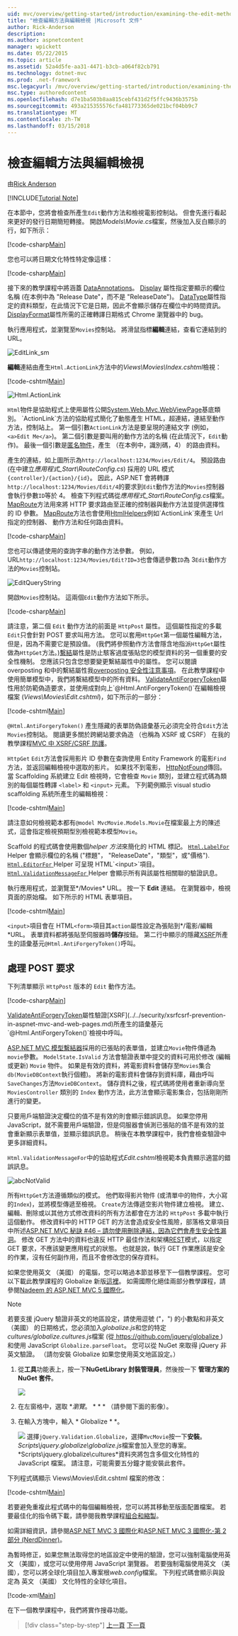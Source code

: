 ```yaml
---
uid: mvc/overview/getting-started/introduction/examining-the-edit-methods-and-edit-view
title: "檢查編輯方法與編輯檢視 |Microsoft 文件"
author: Rick-Anderson
description: 
ms.author: aspnetcontent
manager: wpickett
ms.date: 05/22/2015
ms.topic: article
ms.assetid: 52a4d5fe-aa31-4471-b3cb-a064f82cb791
ms.technology: dotnet-mvc
ms.prod: .net-framework
msc.legacyurl: /mvc/overview/getting-started/introduction/examining-the-edit-methods-and-edit-view
msc.type: authoredcontent
ms.openlocfilehash: d7e1ba503b8aa815cebf431d2f5ffc9436b3575b
ms.sourcegitcommit: 493a215355576cfa481773365de021bcf04bb9c7
ms.translationtype: MT
ms.contentlocale: zh-TW
ms.lasthandoff: 03/15/2018
---
```

<a name="examining-the-edit-methods-and-edit-view"></a>檢查編輯方法與編輯檢視
====================
由[Rick Anderson](https://github.com/Rick-Anderson)

[!INCLUDE[Tutorial Note](sample/code-location.md)]

在本節中，您將會檢查所產生`Edit`動作方法和檢視電影控制站。 但會先進行看起來更好的發行日期簡短轉接。 開啟*Models\Movie.cs*檔案，然後加入反白顯示的行，如下所示：

[!code-csharp[Main](examining-the-edit-methods-and-edit-view/samples/sample1.cs?highlight=2,12-14)]

您也可以將日期文化特性特定像這樣：

[!code-csharp[Main](examining-the-edit-methods-and-edit-view/samples/sample2.cs?highlight=3)]

接下來的教學課程中將涵蓋 [DataAnnotations](https://msdn.microsoft.com/library/system.componentmodel.dataannotations.aspx)。 [Display](https://msdn.microsoft.com/library/system.componentmodel.dataannotations.displayattribute.aspx) 屬性指定要顯示的欄位名稱 (在本例中為 "Release Date"，而不是 "ReleaseDate")。 [DataType](https://msdn.microsoft.com/library/system.componentmodel.dataannotations.datatypeattribute.aspx)屬性指定的資料類型，在此情況下它是日期，因此不會顯示儲存在欄位中的時間資訊。 [DisplayFormat](https://msdn.microsoft.com/library/system.componentmodel.dataannotations.displayformatattribute.aspx)屬性所需的正確轉譯日期格式 Chrome 瀏覽器中的 bug。

執行應用程式，並瀏覽至`Movies`控制站。 將滑鼠指標**編輯**連結，查看它連結到的 URL。

![EditLink_sm](examining-the-edit-methods-and-edit-view/_static/image1.png)

**編輯**連結由產生`Html.ActionLink`方法中的*Views\Movies\Index.cshtml*檢視：

[!code-cshtml[Main](examining-the-edit-methods-and-edit-view/samples/sample3.cshtml)]

![Html.ActionLink](examining-the-edit-methods-and-edit-view/_static/image2.png)

`Html`物件是協助程式上使用屬性公開[System.Web.Mvc.WebViewPage](https://msdn.microsoft.com/library/gg402107(VS.98).aspx)基底類別。 `ActionLink`方法的協助程式簡化了動態產生 HTML，超連結，連結至動作方法，控制站上。 第一個引數`ActionLink`方法是要呈現的連結文字 (例如， `<a>Edit Me</a>`)。 第二個引數是要叫用的動作方法的名稱 (在此情況下，`Edit`動作)。 最後一個引數是[匿名物件](https://weblogs.asp.net/scottgu/archive/2007/05/15/new-orcas-language-feature-anonymous-types.aspx)，產生 （在本例中，識別碼，4） 的路由資料。

產生的連結，如上圖所示為`http://localhost:1234/Movies/Edit/4`。 預設路由 (在中建立*應用程式\_Start\RouteConfig.cs*) 採用的 URL 模式`{controller}/{action}/{id}`。 因此，ASP.NET 會將轉譯`http://localhost:1234/Movies/Edit/4`的要求到`Edit`動作方法的`Movies`控制器會執行參數`ID`等於 4。 檢查下列程式碼從*應用程式\_Start\RouteConfig.cs*檔案。 [MapRoute](../../older-versions-1/controllers-and-routing/asp-net-mvc-routing-overview-cs.md)方法用來將 HTTP 要求路由至正確的控制器與動作方法並提供選擇性的 ID 參數。 [MapRoute](../../older-versions-1/controllers-and-routing/asp-net-mvc-routing-overview-cs.md)方法也會使用[HtmlHelpers](https://msdn.microsoft.com/library/system.web.mvc.htmlhelper(v=vs.108).aspx)例如`ActionLink`來產生 Url 指定的控制器、 動作方法和任何路由資料。

[!code-csharp[Main](examining-the-edit-methods-and-edit-view/samples/sample4.cs?highlight=7)]

您也可以傳遞使用的查詢字串的動作方法參數。 例如，URL`http://localhost:1234/Movies/Edit?ID=3`也會傳遞參數`ID`為 3`Edit`動作方法的`Movies`控制站。

![EditQueryString](examining-the-edit-methods-and-edit-view/_static/image3.png)

開啟`Movies`控制站。 這兩個`Edit`動作方法如下所示。

[!code-csharp[Main](examining-the-edit-methods-and-edit-view/samples/sample5.cs?highlight=19-21)]

請注意，第二個 `Edit` 動作方法的前面是 `HttpPost` 屬性。 這個屬性指定的多載`Edit`只會針對 POST 要求叫用方法。 您可以套用`HttpGet`第一個屬性編輯方法，但是，因為不需要它是預設值。 (我們將參照動作方法會隱含地指派`HttpGet`屬性做為`HttpGet`方法。)[繫結](https://msdn.microsoft.com/library/system.web.mvc.bindattribute(v=vs.108).aspx)屬性是防止駭客過度張貼您的模型資料的另一個重要的安全性機制。 您應該只包含您想要變更繫結屬性中的屬性。 您可以閱讀 overposting 和中的繫結屬性我[overposting 安全性注意事項](https://go.microsoft.com/fwlink/?LinkId=317598)。 在此教學課程中使用簡單模型中，我們將繫結模型中的所有資料。 [ValidateAntiForgeryToken](https://msdn.microsoft.com/library/system.web.mvc.validateantiforgerytokenattribute(v=vs.108).aspx)屬性用於防範偽造要求，並使用成對向上`@Html.AntiForgeryToken()`在編輯檢視檔案 (*Views\Movies\Edit.cshtml*)，如下所示的一部分：

[!code-cshtml[Main](examining-the-edit-methods-and-edit-view/samples/sample6.cshtml?highlight=9)]

`@Html.AntiForgeryToken()` 產生隱藏的表單防偽語彙基元必須完全符合`Edit`方法`Movies`控制站。 閱讀更多關於跨網站要求偽造 （也稱為 XSRF 或 CSRF） 在我的教學課程[MVC 中 XSRF/CSRF 防護](../../security/xsrfcsrf-prevention-in-aspnet-mvc-and-web-pages.md)。

`HttpGet` `Edit`方法會採用影片 ID 參數在查詢使用 Entity Framework 的電影`Find`方法，並返回編輯檢視中選取的影片。 如果找不到電影， [HttpNotFound](https://msdn.microsoft.com/library/gg453938(VS.98).aspx)傳回。 當 Scaffolding 系統建立 Edit 檢視時，它會檢查 `Movie` 類別，並建立程式碼為類別的每個屬性轉譯 `<label>` 和 `<input>` 元素。 下列範例顯示 visual studio scaffolding 系統所產生的編輯檢視：

[!code-cshtml[Main](examining-the-edit-methods-and-edit-view/samples/sample7.cshtml)]

請注意如何檢視範本都有`@model MvcMovie.Models.Movie`在檔案最上方的陳述式，這會指定檢視預期型別檢視範本模型`Movie`。

Scaffold 的程式碼會使用數個*helper 方法*來簡化的 HTML 標記。 [ `Html.LabelFor` ](https://msdn.microsoft.com/library/gg401864(VS.98).aspx) Helper 會顯示欄位的名稱 (&quot;標題&quot;， &quot;ReleaseDate&quot;，&quot;類型&quot;，或&quot;價格&quot;). [ `Html.EditorFor` ](https://msdn.microsoft.com/library/system.web.mvc.html.editorextensions.editorfor(VS.98).aspx) Helper 可呈現 HTML`<input>`項目。 [ `Html.ValidationMessageFor` ](https://msdn.microsoft.com/library/system.web.mvc.html.validationextensions.validationmessagefor(VS.98).aspx) Helper 會顯示所有與該屬性相關聯的驗證訊息。

執行應用程式，並瀏覽至*/Movies* URL。 按一下 **Edit** 連結。 在瀏覽器中，檢視頁面的原始檔。 如下所示的 HTML 表單項目。

[!code-cshtml[Main](examining-the-edit-methods-and-edit-view/samples/sample8.cshtml?highlight=1-2)]

`<input>`項目會在 HTML`<form>`項目其`action`屬性設定為張貼到*/電影/編輯*URL。 表單資料都將張貼至伺服器時**儲存**按鈕。 第二行中顯示的隱藏[XSRF](../../security/xsrfcsrf-prevention-in-aspnet-mvc-and-web-pages.md)所產生的語彙基元`@Html.AntiForgeryToken()`呼叫。

## <a name="processing-the-post-request"></a>處理 POST 要求

下列清單顯示 `HttpPost` 版本的 `Edit` 動作方法。

[!code-csharp[Main](examining-the-edit-methods-and-edit-view/samples/sample9.cs)]

[ValidateAntiForgeryToken](https://msdn.microsoft.com/library/system.web.mvc.validateantiforgerytokenattribute(v=vs.108).aspx)屬性驗證[XSRF](../../security/xsrfcsrf-prevention-in-aspnet-mvc-and-web-pages.md)所產生的語彙基元`@Html.AntiForgeryToken()`檢視中呼叫。

[ASP.NET MVC 模型繫結器](https://msdn.microsoft.com/library/dd410405.aspx)採用的已張貼的表單值，並建立`Movie`物件傳遞為`movie`參數。 `ModelState.IsValid` 方法會驗證表單中提交的資料可用於修改 (編輯或更新) `Movie` 物件。 如果是有效的資料，將電影資料會儲存至`Movies`集合`db(MovieDBContext`執行個體)。 將新的電影資料會儲存到資料庫，藉由呼叫`SaveChanges`方法`MovieDBContext`。 儲存資料之後，程式碼將使用者重新導向至 `MoviesController` 類別的 `Index` 動作方法，此方法會顯示電影集合，包括剛剛所進行的變更。

只要用戶端驗證決定欄位的值不是有效的則會顯示錯誤訊息。 如果您停用 JavaScript，就不需要用戶端驗證，但是伺服器會偵測已張貼的值不是有效的並會重新顯示表單值，並顯示錯誤訊息。 稍後在本教學課程中，我們會檢查驗證中更多詳細資料。

`Html.ValidationMessageFor`中的協助程式*Edit.cshtml*檢視範本負責顯示適當的錯誤訊息。

![abcNotValid](examining-the-edit-methods-and-edit-view/_static/image4.png)

所有`HttpGet`方法遵循類似的模式。 他們取得影片物件 (或清單中的物件，大小寫的`Index`)，並將模型傳遞至檢視。 `Create`方法傳遞空影片物件建立檢視。 建立、編輯、刪除或以其他方式修改資料的所有方法都會在方法的 `HttpPost` 多載中執行這個動作。 修改資料中的 HTTP GET 的方法會造成安全性風險，部落格文章項目中所述[ASP.NET MVC 秘訣 #46 – 請勿使用刪除連結，因為它們會產生安全性漏洞](http://stephenwalther.com/blog/archive/2009/01/21/asp.net-mvc-tip-46-ndash-donrsquot-use-delete-links-because.aspx)。 修改 GET 方法中的資料也違反 HTTP 最佳作法和架構[REST](http://en.wikipedia.org/wiki/Representational_State_Transfer)模式，以指定 GET 要求，不應該變更應用程式的狀態。 也就是說，執行 GET 作業應該是安全的作業，沒有任何副作用，而且不會修改您的保存資料。

如果您使用英文 （美國） 的電腦，您可以略過本節並移至下一個教學課程。 您可以下載此教學課程的 Globalize 新版[這裡](https://archive.msdn.microsoft.com/Project/Download/FileDownload.aspx?ProjectName=aspnetmvcsamples&amp;DownloadId=16475)。 如需國際化絕佳兩部分教學課程，請參閱[Nadeem 的 ASP.NET MVC 5 國際化](http://afana.me/post/aspnet-mvc-internationalization.aspx)。


> [!NOTE]
> 若要支援 jQuery 驗證非英文的地區設定，請使用逗號 (&quot;，&quot;) 的小數點和非英文 （美國） 的日期格式，您必須加入*globalize.js*和您的特定*cultures/globalize.cultures.js*檔案 (從[ https://github.com/jquery/globalize ](https://github.com/jquery/globalize) ) 和使用 JavaScript `Globalize.parseFloat`。 您可以從 NuGet 來取得 jQuery 非英文驗證。 （請勿安裝 Globalize 如果您使用英文地區設定。）


1. 從**工具**功能表上，按一下**NuGetLibrary 封裝管理員**，然後按一下 **管理方案的 NuGet 套件**。  
  
    ![](examining-the-edit-methods-and-edit-view/_static/image5.png)
2. 在左窗格中，選取 **瀏覽*。 * * * （請參閱下面的影像）。
3. 在輸入方塊中，輸入 * Globalize * *。  
  
    ![](examining-the-edit-methods-and-edit-view/_static/image6.png) 選擇`jQuery.Validation.Globalize`，選擇`MvcMovie`按一下**安裝**。 *Scripts\jquery.globalize\globalize.js*檔案會加入至您的專案。 *Scripts\jquery.globalize\cultures\*資料夾將包含多個文化特性的 JavaScript 檔案。 請注意，可能需要五分鐘才能安裝此套件。

 下列程式碼顯示 Views\Movies\Edit.cshtml 檔案的修改： 

[!code-cshtml[Main](examining-the-edit-methods-and-edit-view/samples/sample10.cshtml)]

若要避免重複此程式碼中的每個編輯檢視，您可以將其移動至版面配置檔案。 若要最佳化的指令碼下載，請參閱我教學課程[組合和縮製](../../performance/bundling-and-minification.md)。

如需詳細資訊，請參閱[ASP.NET MVC 3 國際化](http://afana.me/post/aspnet-mvc-internationalization.aspx)和[ASP.NET MVC 3 國際化-第 2 部分 (NerdDinner)](http://afana.me/post/aspnet-mvc-internationalization-part-2.aspx)。

為暫時修正，如果您無法取得您的地區設定中使用的驗證，您可以強制電腦使用英文 （美國），或您可以使用停用 JavaScript 瀏覽器。 若要強制電腦使用英文 （美國），您可以將全球化項目加入專案根*web.config*檔案。 下列程式碼會顯示與設定為 英文 （美國） 文化特性的全球化項目。

[!code-xml[Main](examining-the-edit-methods-and-edit-view/samples/sample11.xml)]

<a id="gettingstarted"></a><a id="jQueryAjaxJSON"></a> 在下一個教學課程中，我們將實作搜尋功能。

>[!div class="step-by-step"]
[上一頁](accessing-your-models-data-from-a-controller.md)
[下一頁](adding-search.md)
